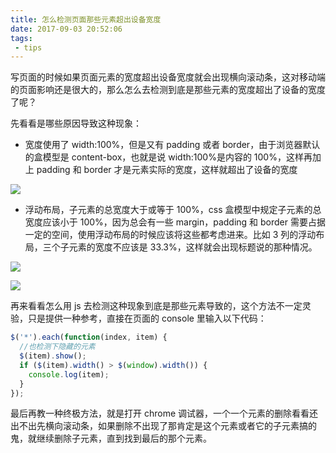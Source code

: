 ```yaml
---
title: 怎么检测页面那些元素超出设备宽度
date: 2017-09-03 20:52:06
tags:
 - tips
---
```


写页面的时候如果页面元素的宽度超出设备宽度就会出现横向滚动条，这对移动端的页面影响还是很大的，那么怎么去检测到底是那些元素的宽度超出了设备的宽度了呢？

先看看是哪些原因导致这种现象：

* 宽度使用了 width:100%，但是又有 padding 或者 border，由于浏览器默认的盒模型是 content-box，也就是说 width:100%是内容的 100%，这样再加上 padding 和 border 才是元素实际的宽度，这样就超出了设备的宽度

![](https://file.lantingshucheng.com/myblog/post6_01.png/default)

* 浮动布局，子元素的总宽度大于或等于 100%，css 盒模型中规定子元素的总宽度应该小于 100%，因为总会有一些 margin，padding 和 border 需要占据一定的空间，使用浮动布局的时候应该将这些都考虑进来。比如 3 列的浮动布局，三个子元素的宽度不应该是 33.3%，这样就会出现标题说的那种情况。

![](https://file.lantingshucheng.com/myblog/post6_02.png/default)

![](https://file.lantingshucheng.com/myblog/post6_03.png/default)

再来看看怎么用 js 去检测这种现象到底是那些元素导致的，这个方法不一定灵验，只是提供一种参考，直接在页面的 console 里输入以下代码：

```javascript
$('*').each(function(index, item) {
  //也检测下隐藏的元素
  $(item).show();
  if ($(item).width() > $(window).width()) {
    console.log(item);
  }
});
```

最后再教一种终极方法，就是打开 chrome 调试器，一个一个元素的删除看看还出不出先横向滚动条，如果删除不出现了那肯定是这个元素或者它的子元素搞的鬼，就继续删除子元素，直到找到最后的那个元素。
